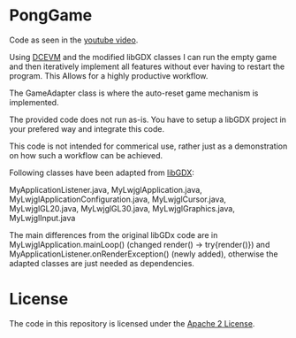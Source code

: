 # PongGame
Code as seen in the [youtube video](https://www.youtube.com/watch?v=hvpNGViawvo).

Using [DCEVM](https://dcevm.github.io/) and the modified libGDX classes I can run the empty game and then iteratively implement all features without ever having to restart the program. This Allows for a highly productive workflow. 

The GameAdapter class is where the auto-reset game mechanism is implemented.

The provided code does not run as-is. You have to setup a libGDX project in your prefered way and integrate this code.

This code is not intended for commerical use, rather just as a demonstration on how such a workflow can be achieved.

Following classes have been adapted from [libGDX](https://github.com/libgdx/libgdx):

MyApplicationListener.java, MyLwjglApplication.java, MyLwjglApplicationConfiguration.java, MyLwjglCursor.java, MyLwjglGL20.java, MyLwjglGL30.java, MyLwjglGraphics.java, MyLwjglInput.java

The main differences from the original libGDx code are in MyLwjglApplication.mainLoop() (changed render() -> try{render()}) and MyApplicationListener.onRenderException() (newly added), otherwise the adapted classes are just needed as dependencies.

# License
The code in this repository is licensed under the [Apache 2 License](http://www.apache.org/licenses/LICENSE-2.0.html).
